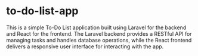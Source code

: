 # to-do-list-app
This is a simple To-Do List application built using Laravel for the backend and React for the frontend. The Laravel backend provides a RESTful API for managing tasks and handles database operations, while the React frontend delivers a responsive user interface for interacting with the app.

